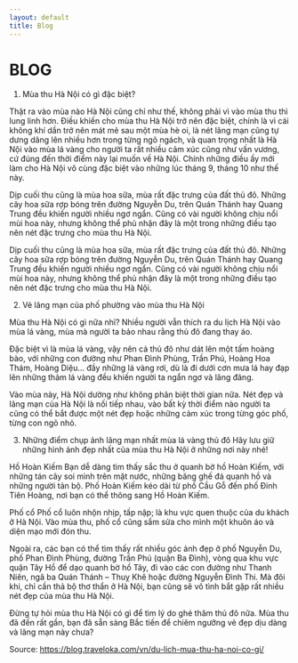 ```yaml
---
layout: default
title: Blog
---
```

# BLOG

1. Mùa thu Hà Nội có gì đặc biệt?

Thật ra vào mùa nào Hà Nội cũng chỉ như thế, không phải vì vào mùa thu thì lung linh hơn. Điều khiến cho mùa thu Hà Nội trở nên đặc biệt, chính là vì cái không khí dần trở nên mát mẻ sau một mùa hè oi, là nét lãng mạn cũng tự dưng dâng lên nhiều hơn trong từng ngõ ngách, và quan trọng nhất là Hà Nội vào mùa lá vàng cho người ta rất nhiều cảm xúc cũng như vấn vương, cứ đúng đến thời điểm này lại muốn về Hà Nội. Chính những điều ấy mới làm cho Hà Nội vô cùng đặc biệt vào những lúc tháng 9, tháng 10 như thế này.

Dịp cuối thu cũng là mùa hoa sữa, mùa rất đặc trưng của đất thủ đô. Những cây hoa sữa rợp bóng trên đường Nguyễn Du, trên Quán Thánh hay Quang Trung đều khiến người nhiều ngơ ngẩn. Cũng có vài người không chịu nổi mùi hoa này, nhưng không thể phủ nhận đây là một trong những điều tạo nên nét đặc trưng cho mùa thu Hà Nội.

Dịp cuối thu cũng là mùa hoa sữa, mùa rất đặc trưng của đất thủ đô. Những cây hoa sữa rợp bóng trên đường Nguyễn Du, trên Quán Thánh hay Quang Trung đều khiến người nhiều ngơ ngẩn. Cũng có vài người không chịu nổi mùi hoa này, nhưng không thể phủ nhận đây là một trong những điều tạo nên nét đặc trưng cho mùa thu Hà Nội.

2. Vẻ lãng mạn của phố phường vào mùa thu Hà Nội

Mùa thu Hà Nội có gì nữa nhỉ? Nhiều người vẫn thích ra du lịch Hà Nội vào mùa lá vàng, mùa mà người ta bảo nhau rằng thủ đô đang thay áo.

Đặc biệt vì là mùa lá vàng, vậy nên cả thủ đô như dát lên một tấm hoàng bào, với những con đường như Phan Đình Phùng, Trần Phú, Hoàng Hoa Thám, Hoàng Diệu… đầy những lá vàng rơi, dù là đi dưới cơn mưa lá hay đạp lên những thảm lá vàng đều khiến người ta ngẩn ngơ và lãng đãng.

Vào mùa này, Hà Nội dường như không phân biệt thời gian nữa. Nét đẹp và lãng mạn của Hà Nội là nối tiếp nhau, vào bất kỳ thời điểm nào người ta cũng có thể bắt được một nét đẹp hoặc những cảm xúc trong từng góc phố, từng con ngõ nhỏ.

3. Những điểm chụp ảnh lãng mạn nhất mùa lá vàng thủ đô
Hãy lưu giữ những hình ảnh đẹp nhất của mùa thu Hà Nội ở những nơi này nhé!

Hồ Hoàn Kiếm
Bạn dễ dàng tìm thấy sắc thu ở quanh bờ hồ Hoàn Kiếm, với những tán cây soi mình trên mặt nước, những băng ghế đá quanh hồ và những người tản bộ. Phố Hoàn Kiếm kéo dài từ phố Cầu Gỗ đến phố Đinh Tiên Hoàng, nơi bạn có thể thông sang Hồ Hoàn Kiếm.

Phố cổ
Phố cổ luôn nhộn nhịp, tấp nập; là khu vực quen thuộc của du khách ở Hà Nội. Vào mùa thu, phố cổ cũng sắm sửa cho mình một khuôn áo và diện mạo mới đón thu.

Ngoài ra, các bạn có thể tìm thấy rất nhiều góc ảnh đẹp ở phố Nguyễn Du, phố Phan Đình Phùng, đường Trần Phú (quận Ba Đình), vòng qua khu vực quận Tây Hồ để dạo quanh bờ hồ Tây, đi vào các con đường như Thanh Niên, ngã ba Quán Thánh – Thuỵ Khê hoặc đường Nguyễn Đình Thi. Mà đôi khi, chỉ cần thả bộ thơ thẩn ở Hà Nội, bạn cũng sẽ vô tình bắt gặp rất nhiều nét đẹp của mùa thu Hà Nội.

Đừng tự hỏi mùa thu Hà Nội có gì để tìm lý do ghé thăm thủ đô nữa. Mùa thu đã đến rất gần, bạn đã sẵn sàng Bắc tiến để chiêm ngưỡng vẻ đẹp dịu dàng và lãng mạn này chưa?

Source: https://blog.traveloka.com/vn/du-lich-mua-thu-ha-noi-co-gi/